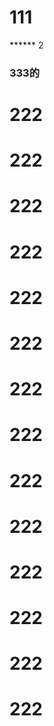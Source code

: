 # 111
****** 2
### 333的

# 222
# 222
# 222
# 222
# 222
# 222
# 222
# 222
# 222
# 222
# 222
# 222
# 222
# 222
